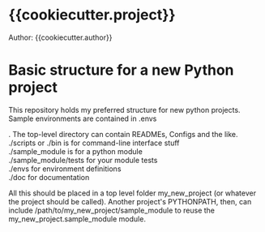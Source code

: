 # {{cookiecutter.project}}

Author: {{cookiecutter.author}}


# Basic structure for a new Python project

This repository holds my preferred structure for new python projects. Sample environments are contained in .envs

. The top-level directory can contain READMEs, Configs and the like.  
./scripts or ./bin is for command-line interface stuff  
./sample_module is for a python module  
./sample_module/tests for your module tests   
./envs for environment definitions  
./doc for documentation    


All this should be placed in a top level folder my_new_project (or whatever the project should be called). Another project's PYTHONPATH, then, can include /path/to/my_new_project/sample_module to reuse the my_new_project.sample_module module.


